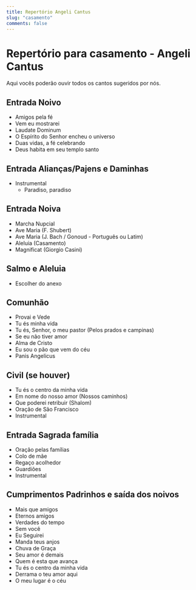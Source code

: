 ```yaml
---
title: Repertório Angeli Cantus
slug: "casamento"
comments: false
---
```

# Repertório para casamento - Angeli Cantus

Aqui vocês poderão ouvir todos os cantos sugeridos por nós.

## Entrada Noivo

- Amigos pela fé
- Vem eu mostrarei
- Laudate Dominum
- O Espírito do Senhor encheu o universo
- Duas vidas, a fé celebrando
- Deus habita em seu templo santo

## Entrada Alianças/Pajens e Daminhas

- Instrumental
  - Paradiso, paradiso

## Entrada Noiva

- Marcha Nupcial
- Ave Maria (F. Shubert)
- Ave Maria (J. Bach / Gonoud - Português ou Latim)
- Aleluia (Casamento)
- Magnificat (Giorgio Casini)

## Salmo e Aleluia

- Escolher do anexo

## Comunhão

- Provai e Vede
- Tu és minha vida
- Tu és, Senhor, o meu pastor (Pelos prados e campinas)
- Se eu não tiver amor
- Alma de Cristo
- Eu sou o pão que vem do céu
- Panis Angelicus

## Civil (se houver)

- Tu és o centro da minha vida
- Em nome do nosso amor (Nossos caminhos)
- Que poderei retribuir (Shalom)
- Oração de São Francisco
- Instrumental

## Entrada Sagrada família

- Oração pelas famílias
- Colo de mãe
- Regaço acolhedor
- Guardiões
- Instrumental

## Cumprimentos Padrinhos e saída dos noivos

- Mais que amigos
- Eternos amigos
- Verdades do tempo
- Sem você
- Eu Seguirei
- Manda teus anjos
- Chuva de Graça
- Seu amor é demais
- Quem é esta que avança
- Tu és o centro da minha vida
- Derrama o teu amor aqui
- O meu lugar é o céu
